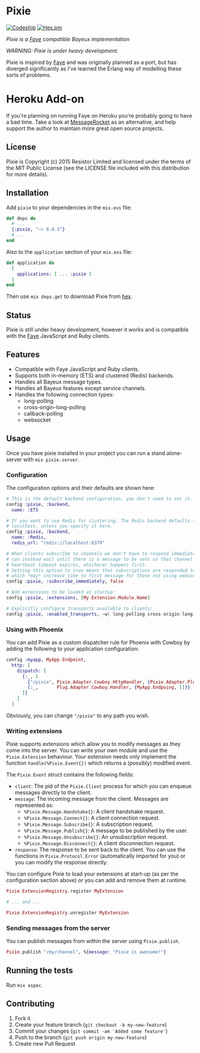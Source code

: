 # Pixie

[![Codeship](https://img.shields.io/codeship/eb1dde70-2d10-0133-c122-16954c8f6a18/master.svg)](https://codeship.com/projects/98754)
[![Hex.pm](https://img.shields.io/hexpm/v/espec.svg)](https://hex.pm/packages/pixie)


*Pixie is a [Faye](http://faye.jcoglan.com) compatible Bayeux implementation*

*WARNING: Pixie is under heavy development.*

Pixie is inspired by [Faye](http://faye.jcoglan.com/) and was originally planned as a port, but has
diverged significantly as I've learned the Erlang way of modelling these
sorts of problems.

# Heroku Add-on

If you're planning on running Faye on Heroku you're probably going to have a bad time.  Take a look at [MessageRocket](https://messagerocket.co/) as an alternative, and help support the author to maintain more great open source projects.

## License

Pixie is Copyright (c) 2015 Resistor Limited and licensed under the terms of
the MIT Public License (see the LICENSE file included with this distribution
for more details).

## Installation

Add `pixie` to your dependencies in the `mix.exs` file:

```elixir
def deps do
  # ...
  {:pixie, "~> 0.0.3"}
  # ...
end
```

Also to the `application` section of your `mix.exs` file:

```elixir
def application do
  [
    applications: [ ... :pixie ]
  ]
end
```

Then use `mix deps.get` to download Pixie from [hex](https://hex.pm/).

## Status

Pixie is still under heavy development, however it works and is compatible
with the [Faye](http://faye.jcoglan.com/) JavaScript and Ruby clients.

## Features

  - Compatible with Faye JavaScript and Ruby clients.
  - Supports both in-memory (ETS) and clustered (Redis) backends.
  - Handles all Bayeux message types.
  - Handles all Bayeux features except service channels.
  - Handles the following connection types:
      - long-polling
      - cross-origin-long-polling
      - callback-polling
      - websocket

## Usage

Once you have pixie installed in your project you can run a stand alone-server
with `mix pixie.server`.

### Configuration

The configuration options and their defaults are shown here:

```elixir
# This is the default backend configuration, you don't need to set it.
config :pixie, :backend,
  name: :ETS

# If you want to use Redis for clustering. The Redis backend defaults to
# localhost, unless you specify it here.
config :pixie, :backend,
  name: :Redis,
  redis_url: "redis://localhost:6379"

# When clients subscribe to channels we don't have to respond immediately, and
# can instead wait until there is a message to be sent on that channel or a
# heartbeat timeout expires, whichever happens first.
# Setting this option to true means that subscriptions are responded to
# which *may* increase time to first message for those not using websockets.
config :pixie, :subscribe_immediately, false

# Add extensions to be loaded at startup:
config :pixie, :extensions, [My.Extension.Module.Name]

# Explicitly configure transports available to clients:
config :pixie, :enabled_transports, ~w| long-polling cross-origin-long-polling callback-polling websocket |
```

### Using with Phoenix

You can add Pixie as a custom dispatcher rule for Phoenix with Cowboy by adding
the following to your application configuration:

```elixir
config :myapp, MyApp.Endpoint,
  http: [
    dispatch: [
      {:_, [
        {"/pixie", Pixie.Adapter.Cowboy.HttpHandler, {Pixie.Adapter.Plug, []}},
        {:_,       Plug.Adapter.Cowboy.Handler, {MyApp.Endpoing, []}}
      ]}
    ]
  ]
```

Obviously, you can change `"/pixie"` to any path you wish.

### Writing extensions

Pixie supports extensions which allow you to modify messages as they come into
the server.  You can write your own module and use the `Pixie.Extension`
behaviour.  Your extension needs only implement the function
`handle(%Pixie.Event{})` which returns a (possibly) modified event.

The `Pixie.Event` struct contains the following fields:

  - `client`:   The pid of the `Pixie.Client` process for which you can enqueue
                messages directly to the client.
  - `message`:  The incoming message from the client. Messages are represented
                as:
    - `%Pixie.Message.Handshake{}`:   A client handshake request.
    - `%Pixie.Message.Connect{}`:     A client connection request.
    - `%Pixie.Message.Subscribe{}`:   A subscription request.
    - `%Pixie.Message.Publish{}`:     A message to be published by the user.
    - `%Pixie.Message.Unsubscribe{}`: An unsubscription request.
    - `%Pixie.Message.Disconnect{}`:  A client disconnection request.
  - `response`: The response to be sent back to the client.  You can use the
                functions in `Pixie.Protocol.Error` (automatically imported
                for you) or you can modify the response directly.

You can configure Pixie to load your extensions at start-up (as per the
configuration section above) or you can add and remove them at runtime.

```elixir
Pixie.ExtensionRegistry.register MyExtension

# ... and ...

Pixie.ExtensionRegistry.unregister MyExtension
```

### Sending messages from the server

You can publish messages from within the server using `Pixie.publish`.

```elixir
Pixie.publish "/my/channel", %{message: "Pixie is awesome!"}
```

## Running the tests

Run `mix espec`.

## Contributing

1. Fork it
2. Create your feature branch (`git checkout -b my-new-feature`)
3. Commit your changes (`git commit -am 'Added some feature'`)
4. Push to the branch (`git push origin my-new-feature`)
5. Create new Pull Request
